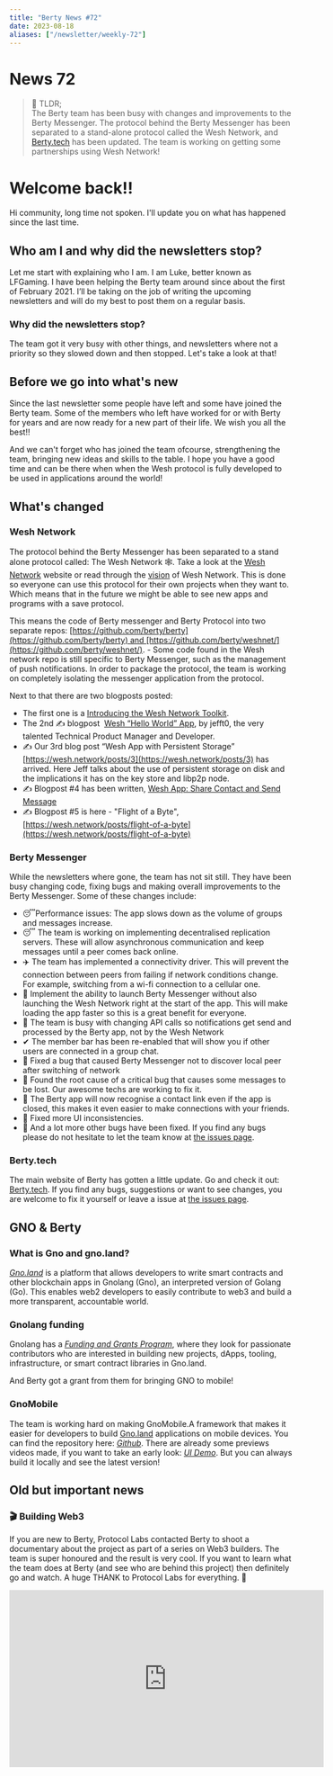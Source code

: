 ```yaml
---
title: "Berty News #72"
date: 2023-08-18
aliases: ["/newsletter/weekly-72"]
---
```


# News 72


> 📰 TLDR; </br>
 The Berty team has been busy with changes and improvements to the Berty Messenger. The protocol behind the Berty Messenger has been separated to a stand-alone protocol called the Wesh Network, and [Berty.tech](http://www.berty.tech) has been updated. The team is working on getting some partnerships using Wesh Network!


</aside>

# **Welcome back!!**

Hi community, long time not spoken. I'll update you on what has happened since the last time.

## **Who am I and why did the newsletters stop?**

Let me start with explaining who I am.
I am Luke, better known as LFGaming. I have been helping the Berty team around since about the first of February 2021. I’ll be taking on the job of writing the upcoming newsletters and will do my best to post them on a regular basis.

### **Why did the newsletters stop?**

The team got it very busy with other things, and newsletters where not a priority so they slowed down and then stopped. Let's take a look at that!

## **Before we go into what's new**

Since the last newsletter some people have left and some have joined the Berty team. Some of the members who left have worked for or with Berty for years and are now ready for a new part of their life. We wish you all the best!!

And we can't forget who has joined the team ofcourse, strengthening the team, bringing new ideas and skills to the table. I hope you have a good time and can be there when when the Wesh protocol is fully developed to be used in applications around the world!

## **What's changed**

### **Wesh Network**

The protocol behind the Berty Messenger has been separated to a stand alone protocol called: The Wesh Network 🕸. Take a look at the [Wesh Network](https://wesh.network/) website or read through the [vision](https://wesh.network/vision) of Wesh Network.  This is done so everyone can use this protocol for their own projects when they want to. Which means that in the future we might be able to see new apps and programs with a save protocol.

This means the code of Berty messenger and Berty Protocol into two separate repos: [https://github.com/berty/berty](https://github.com/berty/berty) and [https://github.com/berty/weshnet/](https://github.com/berty/weshnet/). -   Some code found in the Wesh network repo is still specific to Berty Messenger, such as the management of push notifications. In order to package the protocol, the team is working on completely isolating the messenger application from the protocol.

Next to that there are two blogposts posted:

- The first one is a [Introducing the Wesh Network Toolkit](https://wesh.network/posts/introducing-the-wesh-network-toolkit).
- The 2nd ✍️ blogpost  [Wesh “Hello World” App](https://wesh.network/posts/wesh-hello-world-app), by jefft0, the very talented Technical Product Manager and Developer.
- ✍️ Our 3rd blog post “Wesh App with Persistent Storage” [https://wesh.network/posts/3](https://wesh.network/posts/3) has arrived. Here Jeff talks about the use of persistent storage on disk and the implications it has on the key store and libp2p node.
- ✍️ Blogpost #4 has been written, [Wesh App: Share Contact and Send Message](https://wesh.network/posts/share-contact-and-send-message)
- ✍️ Blogpost #5 is here - "Flight of a Byte", [https://wesh.network/posts/flight-of-a-byte](https://wesh.network/posts/flight-of-a-byte)

### **Berty Messenger**

While the newsletters where gone, the team has not sit still. They have been busy changing code, fixing bugs and making overall improvements to the Berty Messenger. Some of these changes include:

- 😴Performance issues: The app slows down as the volume of groups and messages increase.
- 😴 The team is working on implementing decentralised replication servers. These will allow asynchronous communication and keep messages until a peer comes back online.
- ✈️ The team has implemented a connectivity driver. This will prevent the connection between peers from failing if network conditions change. For example, switching from a wi-fi connection to a cellular one.
- 👻 Implement the ability to launch Berty Messenger without also launching the Wesh Network right at the start of the app. This will make loading the app faster so this is a great benefit for everyone.
- 🔔 The team is busy with changing API calls so notifications get send and processed by the Berty app, not by the Wesh Network
- ✔ The member bar has been re-enabled that will show you if other users are connected in a group chat.
- 🐛 Fixed a bug that caused Berty Messenger not to discover local peer after switching of network
- 🐛 Found the root cause of a critical bug that causes some messages to be lost. Our awesome techs are working to fix it.
- 🔗 The Berty app will now recognise a contact link even if the app is closed, this makes it even easier to make connections with your friends.
- 🦋 Fixed more UI inconsistencies.
- 🐛 And a lot more other bugs have been fixed.
If you find any bugs please do not hesitate to let the team know at [the issues page](https://github.com/berty/berty/issues).

### **Berty.tech**

The main website of Berty has gotten a little update. Go and check it out: [Berty.tech](https://berty.tech/). If you find any bugs, suggestions or want to see changes, you are welcome to fix it yourself or leave a issue at [the issues page](https://github.com/berty/www.berty.tech/issues).

## **GNO & Berty**

### ****What is Gno and gno.land?****

*[Gno.land](https://gno.land/)* is a platform that allows developers to write smart contracts and other blockchain apps in Gnolang (Gno), an interpreted version of Golang (Go). This enables web2 developers to easily contribute to web3 and build a more transparent, accountable world.

### ****Gnolang funding****

Gnolang has a [*Funding and Grants Program*](https://github.com/gnolang/ecosystem-fund-grants), where they look for passionate contributors who are interested in building new projects, dApps, tooling, infrastructure, or smart contract libraries in Gno.land.

And Berty got a grant from them for bringing GNO to mobile!

### ****GnoMobile****

The team is working hard on making GnoMobile.A framework that makes it easier for developers to build [Gno.land](http://Gno.land) applications on mobile devices. You can find the repository here: *[Github](https://github.com/gnolang/gnomobile)*. There are already some previews videos made, if you want to take an early look: *[UI Demo](https://www.loom.com/share/9537299635564761bc3a6d627411e33a)*. But you can always build it locally and see the latest version!

## **Old but important news**

### 🎬 **Building Web3**

If you are new to Berty, Protocol Labs contacted Berty to shoot a documentary about the project as part of a series on Web3 builders. The team is super honoured and the result is very cool.
If you want to learn what the team does at Berty (and see who are behind this project) then definitely go and watch.
A huge THANK to Protocol Labs for everything. 💙
<iframe width="560" height="315" src="https://www.youtube-nocookie.com/embed/cC-tXnMyiBc" title="YouTube video player" frameborder="0" allow="accelerometer; autoplay; clipboard-write; encrypted-media; gyroscope; picture-in-picture; web-share" allowfullscreen></iframe>